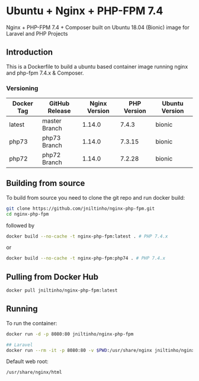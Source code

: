 # Ubuntu + Nginx + PHP-FPM 7.4

Nginx + PHP-FPM 7.4 + Composer built on Ubuntu 18.04 (Bionic) image for Laravel and PHP Projects

## Introduction

This is a Dockerfile to build a ubuntu based container image running nginx and php-fpm 7.4.x & Composer.

### Versioning

| Docker Tag | GitHub Release | Nginx Version | PHP Version | Ubuntu Version |
|-----|-------|-----|--------|--------|
| latest | master Branch |1.14.0 | 7.4.3 | bionic |
| php73 | php73 Branch |1.14.0 | 7.3.15 | bionic |
| php72 | php72 Branch |1.14.0 | 7.2.28 | bionic |

## Building from source

To build from source you need to clone the git repo and run docker build:

```bash
git clone https://github.com/jniltinho/nginx-php-fpm.git
cd nginx-php-fpm
```

followed by

```bash
docker build --no-cache -t nginx-php-fpm:latest . # PHP 7.4.x
```


or

```bash
docker build --no-cache -t nginx-php-fpm:php74 . # PHP 7.4.x
```


## Pulling from Docker Hub

```bash
docker pull jniltinho/nginx-php-fpm:latest
```

## Running

To run the container:

```bash
docker run -d -p 8080:80 jniltinho/nginx-php-fpm

## Laravel
docker run --rm -it -p 8080:80 -v $PWD:/usr/share/nginx jniltinho/nginx-php-fpm /bin/bash
```

Default web root:

```bahs
/usr/share/nginx/html
```
